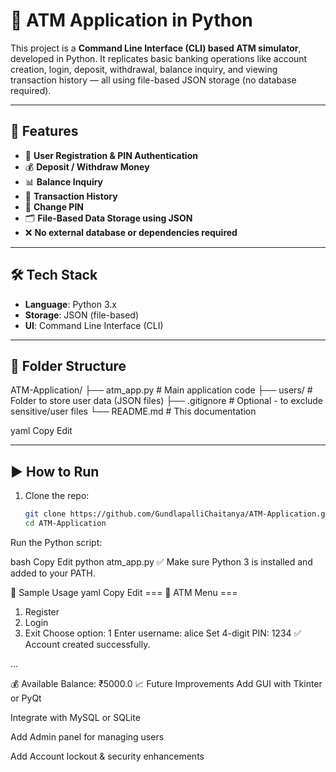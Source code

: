# 🏦 ATM Application in Python

This project is a **Command Line Interface (CLI) based ATM simulator**, developed in Python. It replicates basic banking operations like account creation, login, deposit, withdrawal, balance inquiry, and viewing transaction history — all using file-based JSON storage (no database required).

---

## 📌 Features

- 🔐 **User Registration & PIN Authentication**
- 💰 **Deposit / Withdraw Money**
- 📊 **Balance Inquiry**
- 📜 **Transaction History**
- 🔄 **Change PIN**
- 🗂️ **File-Based Data Storage using JSON**
- ❌ **No external database or dependencies required**

---

## 🛠️ Tech Stack

- **Language**: Python 3.x  
- **Storage**: JSON (file-based)  
- **UI**: Command Line Interface (CLI)

---

## 📂 Folder Structure

ATM-Application/
├── atm_app.py # Main application code
├── users/ # Folder to store user data (JSON files)
├── .gitignore # Optional - to exclude sensitive/user files
└── README.md # This documentation

yaml
Copy
Edit

---

## ▶️ How to Run

1. Clone the repo:
   ```bash
   git clone https://github.com/GundlapalliChaitanya/ATM-Application.git
   cd ATM-Application
Run the Python script:

bash
Copy
Edit
python atm_app.py
✅ Make sure Python 3 is installed and added to your PATH.

🧪 Sample Usage
yaml
Copy
Edit
=== 🏦 ATM Menu ===
1. Register
2. Login
3. Exit
Choose option: 1
Enter username: alice
Set 4-digit PIN: 1234
✅ Account created successfully.

...

💰 Available Balance: ₹5000.0
📈 Future Improvements
Add GUI with Tkinter or PyQt

Integrate with MySQL or SQLite

Add Admin panel for managing users

Add Account lockout & security enhancements
